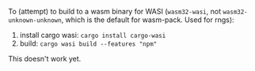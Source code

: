 To (attempt) to build to a wasm binary for WASI (`wasm32-wasi`, not `wasm32-unknown-unknown`, which is the default for wasm-pack. Used for rngs):
1. install cargo wasi: `cargo install cargo-wasi`
2. build: `cargo wasi build --features "npm"`

This doesn't work yet.

